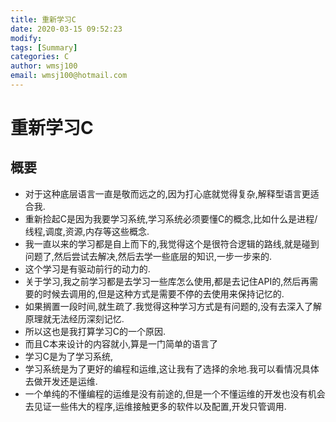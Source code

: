 ```yaml
---
title: 重新学习C
date: 2020-03-15 09:52:23
modify: 
tags: [Summary]
categories: C
author: wmsj100
email: wmsj100@hotmail.com
---
```


# 重新学习C

## 概要

- 对于这种底层语言一直是敬而远之的,因为打心底就觉得复杂,解释型语言更适合我.
- 重新捡起C是因为我要学习系统,学习系统必须要懂C的概念,比如什么是进程/线程,调度,资源,内存等这些概念.
- 我一直以来的学习都是自上而下的,我觉得这个是很符合逻辑的路线,就是碰到问题了,然后尝试去解决,然后去学一些底层的知识,一步一步来的.
- 这个学习是有驱动前行的动力的.
- 关于学习,我之前学习都是去学习一些库怎么使用,都是去记住API的,然后再需要的时候去调用的,但是这种方式是需要不停的去使用来保持记忆的.
- 如果搁置一段时间,就生疏了.我觉得这种学习方式是有问题的,没有去深入了解原理就无法经历深刻记忆.
- 所以这也是我打算学习C的一个原因.
- 而且C本来设计的内容就小,算是一门简单的语言了
- 学习C是为了学习系统,
- 学习系统是为了更好的编程和运维,这让我有了选择的余地.我可以看情况具体去做开发还是运维.
- 一个单纯的不懂编程的运维是没有前途的,但是一个不懂运维的开发也没有机会去见证一些伟大的程序,运维接触更多的软件以及配置,开发只管调用.
